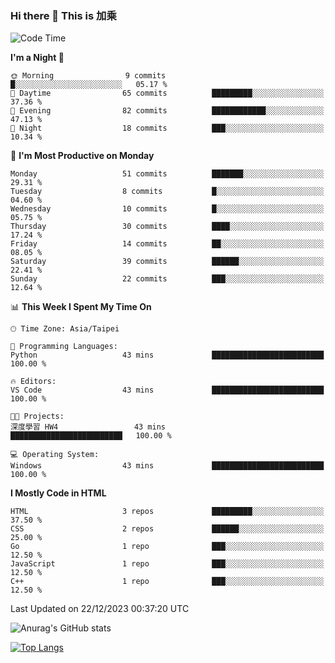 ### Hi there 👋 This is 加乘



<!--START_SECTION:waka-->
![Code Time](http://img.shields.io/badge/Code%20Time-54%20hrs%2038%20mins-blue)

**I'm a Night 🦉** 

```text
🌞 Morning                9 commits           █░░░░░░░░░░░░░░░░░░░░░░░░   05.17 % 
🌆 Daytime                65 commits          █████████░░░░░░░░░░░░░░░░   37.36 % 
🌃 Evening                82 commits          ████████████░░░░░░░░░░░░░   47.13 % 
🌙 Night                  18 commits          ███░░░░░░░░░░░░░░░░░░░░░░   10.34 % 
```
📅 **I'm Most Productive on Monday** 

```text
Monday                   51 commits          ███████░░░░░░░░░░░░░░░░░░   29.31 % 
Tuesday                  8 commits           █░░░░░░░░░░░░░░░░░░░░░░░░   04.60 % 
Wednesday                10 commits          █░░░░░░░░░░░░░░░░░░░░░░░░   05.75 % 
Thursday                 30 commits          ████░░░░░░░░░░░░░░░░░░░░░   17.24 % 
Friday                   14 commits          ██░░░░░░░░░░░░░░░░░░░░░░░   08.05 % 
Saturday                 39 commits          ██████░░░░░░░░░░░░░░░░░░░   22.41 % 
Sunday                   22 commits          ███░░░░░░░░░░░░░░░░░░░░░░   12.64 % 
```


📊 **This Week I Spent My Time On** 

```text
🕑︎ Time Zone: Asia/Taipei

💬 Programming Languages: 
Python                   43 mins             █████████████████████████   100.00 % 

🔥 Editors: 
VS Code                  43 mins             █████████████████████████   100.00 % 

🐱‍💻 Projects: 
深度學習 HW4                 43 mins             █████████████████████████   100.00 % 

💻 Operating System: 
Windows                  43 mins             █████████████████████████   100.00 % 
```

**I Mostly Code in HTML** 

```text
HTML                     3 repos             █████████░░░░░░░░░░░░░░░░   37.50 % 
CSS                      2 repos             ██████░░░░░░░░░░░░░░░░░░░   25.00 % 
Go                       1 repo              ███░░░░░░░░░░░░░░░░░░░░░░   12.50 % 
JavaScript               1 repo              ███░░░░░░░░░░░░░░░░░░░░░░   12.50 % 
C++                      1 repo              ███░░░░░░░░░░░░░░░░░░░░░░   12.50 % 
```




 Last Updated on 22/12/2023 00:37:20 UTC
<!--END_SECTION:waka-->


![Anurag's GitHub stats](https://github-readme-stats.vercel.app/api?username=40436michael&show_icons=true)

[![Top Langs](https://github-readme-stats.vercel.app/api/top-langs/?username=40436michael&layout=compact)](https://github.com/anuraghazra/github-readme-stats)



<!--
**40436michael/40436michael** is a ✨ _special_ ✨ repository because its `README.md` (this file) appears on your GitHub profile.

Here are some ideas to get you started:

- 🔭 I’m currently working on ...
- 🌱 I’m currently learning ...
- 👯 I’m looking to collaborate on ...
- 🤔 I’m looking for help with ...
- 💬 Ask me about ...
- 📫 How to reach me: ...
- 😄 Pronouns: ...
- ⚡ Fun fact: ...
-->
